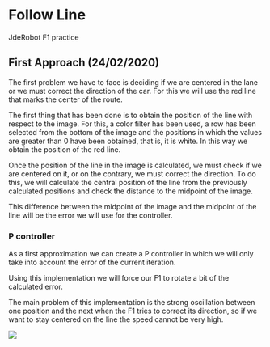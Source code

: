 # Follow Line
JdeRobot F1 practice

## First Approach (24/02/2020)
The first problem we have to face is deciding if we are centered in the lane or we must correct the direction of the car. For this we will use the red line that marks the center of the route.

The first thing that has been done is to obtain the position of the line with respect to the image. For this, a color filter has been used, a row has been selected from the bottom of the image and the positions in which the values ​​are greater than 0 have been obtained, that is, it is white. In this way we obtain the position of the red line.

Once the position of the line in the image is calculated, we must check if we are centered on it, or on the contrary, we must correct the direction. To do this, we will calculate the central position of the line from the previously calculated positions and check the distance to the midpoint of the image.

This difference between the midpoint of the image and the midpoint of the line will be the error we will use for the controller.

### P controller
As a first approximation we can create a P controller in which we will only take into account the error of the current iteration.

Using this implementation we will force our F1 to rotate a bit of the calculated error.

The main problem of this implementation is the strong oscillation between one position and the next when the F1 tries to correct its direction, so if we want to stay centered on the line the speed cannot be very high.


[![](http://img.youtube.com/vi/BIow3qinfL0/0.jpg)](https://www.youtube.com/watch?v=EPQRAjrvLv0&feature=youtu.be "Follow Line V.1")